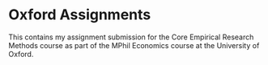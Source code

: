 # Oxford Assignments
 
This contains my assignment submission for the Core Empirical Research Methods course as part of the MPhil Economics course at the University of Oxford.
